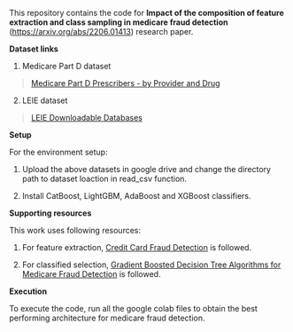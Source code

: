 This repository contains the code for **Impact of the composition of feature extraction and class sampling in medicare fraud detection** (https://arxiv.org/abs/2206.01413) research paper.

**Dataset links**

1.  Medicare Part D dataset

> [Medicare Part D Prescribers - by Provider and Drug](https://data.cms.gov/provider-summary-by-type-of-service/medicare-part-d-prescribers/medicare-part-d-prescribers-by-provider-and-drug/data/2018)

2.  LEIE dataset

> [LEIE Downloadable Databases](https://oig.hhs.gov/exclusions/exclusions_list.asp)

**Setup**

For the environment setup:

1.  Upload the above datasets in google drive and change the directory path to dataset loaction in read_csv function.

2.  Install CatBoost, LightGBM, AdaBoost and XGBoost classifiers.

**Supporting resources**

This work uses following resources:

1.  For feature extraction, [Credit Card Fraud Detection](https://colab.research.google.com/github/dpanagop/ML_and_AI_examples/blob/master/Credit_Fraud_detection_with_autoencoders.ipynb) is followed.

2.  For classified selection, [Gradient Boosted Decision Tree Algorithms for Medicare Fraud Detection](https://www.researchgate.net/publication/351432766_Gradient_Boosted_Decision_Tree_Algorithms_for_Medicare_Fraud_Detection) is followed.

**Execution**

To execute the code, run all the google colab files to obtain the best performing architecture for medicare fraud detection.
